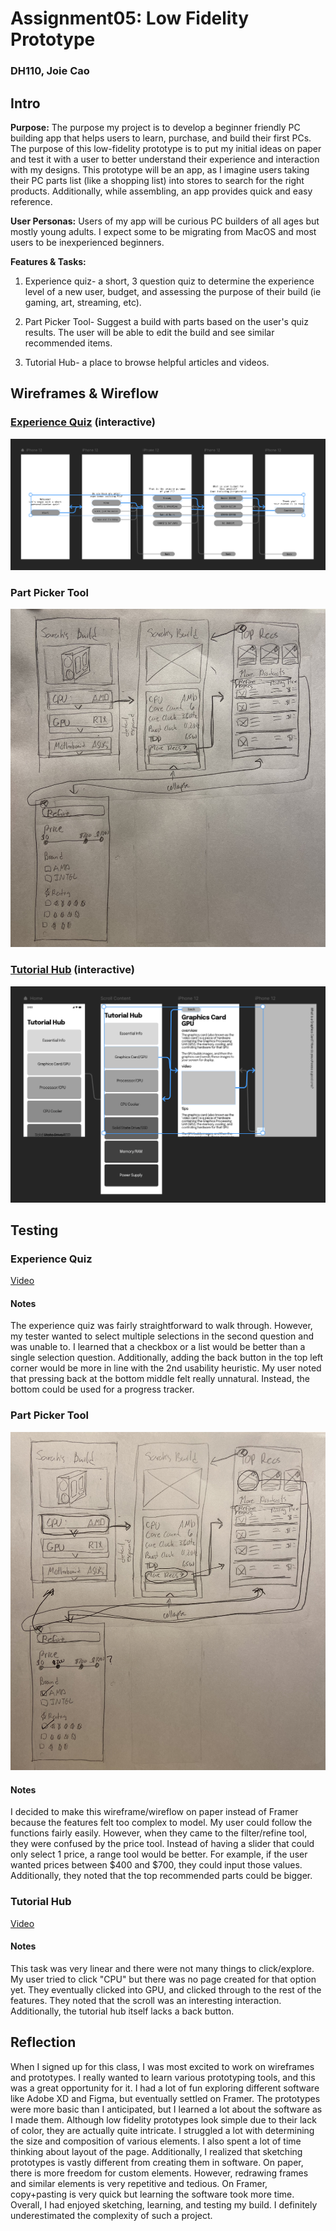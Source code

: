 # Assignment05: Low Fidelity Prototype
### DH110, Joie Cao

## Intro

**Purpose:** The purpose my project is to develop a beginner friendly PC building app that helps users to learn, purchase, and build their first PCs. The purpose of this low-fidelity prototype is to put my initial ideas on paper and test it with a user to better understand their experience and interaction with my designs. This prototype will be an app, as I imagine users taking their PC parts list (like a shopping list) into stores to search for the right products. Additionally, while assembling, an app provides quick and easy reference. 

**User Personas:** Users of my app will be curious PC builders of all ages but mostly young adults. I expect some to be migrating from MacOS and most users to be inexperienced beginners. 

**Features & Tasks:** 

1. Experience quiz- a short, 3 question quiz to determine the experience level of a new user, budget, and assessing the purpose of their build (ie gaming, art, streaming, etc). 

2. Part Picker Tool- Suggest a build with parts based on the user's quiz results. The user will be able to edit the build and see similar recommended items.

3. Tutorial Hub- a place to browse helpful articles and videos. 

## Wireframes & Wireflow

### [Experience Quiz](https://framer.com/share/yLPz9OJkEBDmllgA1wFc/Ub3jYJKZX) (interactive)

![exp](exp.png)

### Part Picker Tool

![rec](rec.jpg)


### [Tutorial Hub](https://framer.com/share/Scroll--glveGE14RYMvfNC7aeBu/EtmYk_avt) (interactive)

![tut](tut.png)

## Testing

### Experience Quiz
[Video](https://youtu.be/HGj9xYYezfU)

#### Notes
The experience quiz was fairly straightforward to walk through. However, my tester wanted to select multiple selections in the second question and was unable to. I learned that a checkbox or a list would be better than a single selection question. Additionally, adding the back button in the top left corner would be more in line with the 2nd usability heuristic. My user noted that pressing back at the bottom middle felt really unnatural. Instead, the bottom could be used for a progress tracker. 

### Part Picker Tool
![test2](test2.jpg)

#### Notes
I decided to make this wireframe/wireflow on paper instead of Framer because the features felt too complex to model. My user could follow the functions fairly easily. However, when they came to the filter/refine tool, they were confused by the price tool. Instead of having a slider that could only select 1 price, a range tool would be better. For example, if the user wanted prices between $400 and $700, they could input those values. Additionally, they noted that the top recommended parts could be bigger. 

### Tutorial Hub
[Video](https://youtu.be/06qlIhKQRN8)

#### Notes 
This task was very linear and there were not many things to click/explore. My user tried to click "CPU" but there was no page created for that option yet. They eventually clicked into GPU, and clicked through to the rest of the features. They noted that the scroll was an interesting interaction. Additionally, the tutorial hub itself lacks a back button. 

## Reflection
When I signed up for this class, I was most excited to work on wireframes and prototypes. I really wanted to learn various prototyping tools, and this was a great opportunity for it. I had a lot of fun exploring different software like Adobe XD and Figma, but eventually settled on Framer. The prototypes were more basic than I anticipated, but I learned a lot about the software as I made them. Although low fidelity prototypes look simple due to their lack of color, they are actually quite intricate. I struggled a lot with determining the size and composition of various elements. I also spent a lot of time thinking about layout of the page. Additionally, I realized that sketching prototypes is vastly different from creating them in software. On paper, there is more freedom for custom elements. However, redrawing frames and similar elements is very repetitive and tedious. On Framer, copy+pasting is very quick but learning the software took more time. Overall, I had enjoyed sketching, learning, and testing my build. I definitely underestimated the complexity of such a project. 
